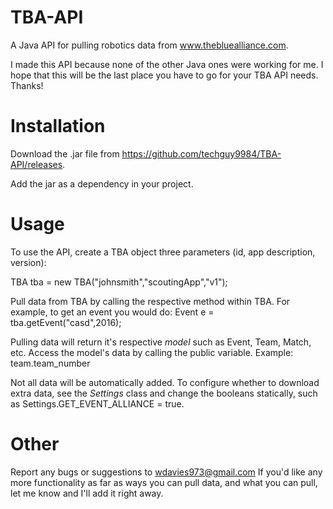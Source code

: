# TBA-API
A Java API for pulling robotics data from www.thebluealliance.com.

I made this API because none of the other Java ones were working for me. I hope that this
will be the last place you have to go for your TBA API needs. Thanks!

# Installation
Download the .jar file from https://github.com/techguy9984/TBA-API/releases.

Add the jar as a dependency in your project.

# Usage
To use the API, create a TBA object three parameters (id, app description, version):

TBA tba = new TBA("johnsmith","scoutingApp","v1");

Pull data from TBA by calling the respective method within TBA.
For example, to get an event you would do:
Event e = tba.getEvent("casd",2016);

Pulling data will return it's respective *model* such as Event, Team, Match, etc.
Access the model's data by calling the public variable. Example: team.team_number

Not all data will be automatically added. To configure whether to download extra data,
see the *Settings* class and change the booleans statically, such as Settings.GET_EVENT_ALLIANCE = true.

# Other
Report any bugs or suggestions to wdavies973@gmail.com
If you'd like any more functionality as far as ways you can pull data, and what you can pull, let me know and I'll add it right away.
